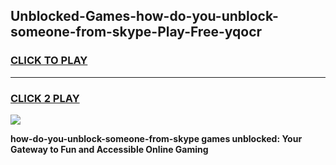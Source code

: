 
## Unblocked-Games-how-do-you-unblock-someone-from-skype-Play-Free-yqocr
<h3>
<a href="https://premium76.site?title=how-do-you-unblock-someone-from-skype&ref=21A">CLICK TO PLAY</a></h3>
<hr>

<h3>
<a href="https://premium76.site?title=how-do-you-unblock-someone-from-skype&ref=21A">CLICK 2 PLAY</a>
  
</h3>

<a href="https://premium76.site?title=how-do-you-unblock-someone-from-skype&ref=21A"><img src="https://clearcache.store/games.png"></a>


**how-do-you-unblock-someone-from-skype games unblocked: Your Gateway to Fun and Accessible Online Gaming**
